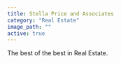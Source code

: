 ```yaml
---
title: Stella Price and Associates
category: "Real Estate"
image_path: ""
active: true
---
```


The best of the best in Real Estate.

